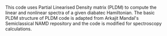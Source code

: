 This code uses Partial Linearised Density matrix (PLDM) to compute the linear and nonlinear spectra of
a given diabatec Hamiltonian. The basic PLDM structure of PLDM code is adapted from Arkajit Mandal's Semiclassical
NAMD repository and the code is modified for spectroscopy calculations.
